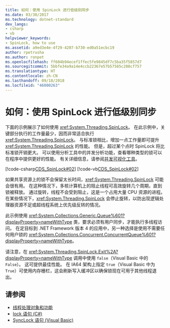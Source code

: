 ```yaml
---
title: 如何：使用 SpinLock 进行低级别同步
ms.date: 03/30/2017
ms.technology: dotnet-standard
dev_langs:
- csharp
- vb
helpviewer_keywords:
- SpinLock, how to use
ms.assetid: a9ed3e4e-4f29-4207-b730-ed0a51ecbc19
author: rpetrusha
ms.author: ronpet
ms.openlocfilehash: ff604b94ecef1ffec5fe9845df7c5ba35f5857d7
ms.sourcegitcommit: 5bbfe34a9a14e4ccb22367e57b57585c208cf757
ms.translationtype: HT
ms.contentlocale: zh-CN
ms.lasthandoff: 09/18/2018
ms.locfileid: "46000263"
---
```

# <a name="how-to-use-spinlock-for-low-level-synchronization"></a>如何：使用 SpinLock 进行低级别同步

下面的示例展示了如何使用 <xref:System.Threading.SpinLock>。 在此示例中，关键部分执行的工作量最少，因而非常适合执行 <xref:System.Threading.SpinLock>。 与标准锁相比，增加一点工作量即可提升 <xref:System.Threading.SpinLock> 的性能。 但是，超过某个点时 SpinLock 将比标准锁开销更大。 可以使用分析工具中的并发分析功能，查看哪种类型的锁可以在程序中提供更好的性能。 有关详细信息，请参阅[并发可视化工具](/visualstudio/profiling/concurrency-visualizer)。  
  
 [!code-csharp[CDS_SpinLock#02](../../../samples/snippets/csharp/VS_Snippets_Misc/cds_spinlock/cs/spinlockdemo.cs#02)]
 [!code-vb[CDS_SpinLock#02](../../../samples/snippets/visualbasic/VS_Snippets_Misc/cds_spinlock/vb/spinlock_vb.vb#02)]  
  
 如果共享资源上的锁不会保留太长时间，<xref:System.Threading.SpinLock> 可能会很有用。 在这种情况下，多核计算机上的阻止线程可高效旋转几个周期，直到锁被释放。 通过旋转，线程不会受到阻止，这是一个占用大量 CPU 资源的进程。 在某些情况下，<xref:System.Threading.SpinLock> 会停止旋转，以防出现逻辑处理器资源不足或超线程系统上优先级反转的情况。  
  
 此示例使用 <xref:System.Collections.Generic.Queue%601?displayProperty=nameWithType> 类，要求必须有用户同步，才能执行多线程访问。 在定目标到 .NET Framework 版本 4 的应用中，另一种选择是使用不需要任何用户锁的 <xref:System.Collections.Concurrent.ConcurrentQueue%601?displayProperty=nameWithType>。  
  
 请注意，在 <xref:System.Threading.SpinLock.Exit%2A?displayProperty=nameWithType> 调用中使用 `false`（Visual Basic 中的 `False`）。 这可提供最佳性能。 在 IA64 架构上指定 `true`（Visual Basic 中为 `True`）可使用内存栅栏，这会刷新写入缓冲区以确保锁现在可用于其他线程退出。  
  
## <a name="see-also"></a>请参阅

- [线程处理对象和功能](threading-objects-and-features.md)
- [lock 语句 (C#)](../../csharp/language-reference/keywords/lock-statement.md)
- [SyncLock 语句 (Visual Basic)](../../visual-basic/language-reference/statements/synclock-statement.md)
